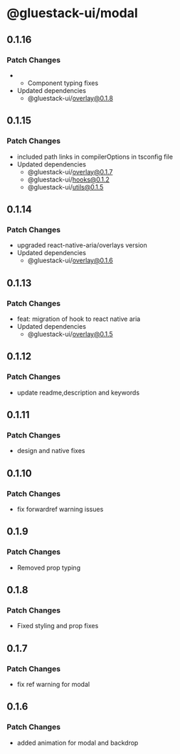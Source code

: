 # @gluestack-ui/modal

## 0.1.16

### Patch Changes

- - Component typing fixes
- Updated dependencies
  - @gluestack-ui/overlay@0.1.8

## 0.1.15

### Patch Changes

- included path links in compilerOptions in tsconfig file
- Updated dependencies
  - @gluestack-ui/overlay@0.1.7
  - @gluestack-ui/hooks@0.1.2
  - @gluestack-ui/utils@0.1.5

## 0.1.14

### Patch Changes

- upgraded react-native-aria/overlays version
- Updated dependencies
  - @gluestack-ui/overlay@0.1.6

## 0.1.13

### Patch Changes

- feat: migration of hook to react native aria
- Updated dependencies
  - @gluestack-ui/overlay@0.1.5

## 0.1.12

### Patch Changes

- update readme,description and keywords

## 0.1.11

### Patch Changes

- design and native fixes

## 0.1.10

### Patch Changes

- fix forwardref warning issues

## 0.1.9

### Patch Changes

- Removed prop typing

## 0.1.8

### Patch Changes

- Fixed styling and prop fixes

## 0.1.7

### Patch Changes

- fix ref warning for modal

## 0.1.6

### Patch Changes

- added animation for modal and backdrop
